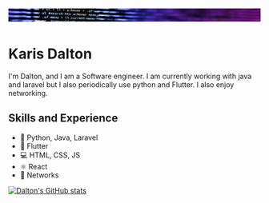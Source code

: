![Software Engineer](https://github.com/karisdalton/karisdalton/blob/main/image-1.png?raw=true)

# Karis Dalton

I'm Dalton, and I am a Software engineer. I am currently working with java and laravel but I also periodically use python and Flutter. I also enjoy networking.

## Skills and Experience
* 🐍 Python, Java, Laravel
* 📱 Flutter
* 💻 HTML, CSS, JS
* ⚛ React
* 🛜 Networks

[![Dalton's GitHub stats](https://github-readme-stats.vercel.app/api?username=karisdalton)](https://github.com/karisdalton/github-readme-stats)
